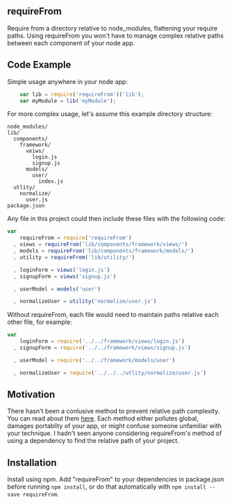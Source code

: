## requireFrom

Require from a directory relative to node_modules, flattening your require paths. Using requireFrom you won't have to manage complex relative paths between each component of your node app.

## Code Example

Simple usage anywhere in your node app:
````js
    var lib = require('requireFrom')('lib');
    var myModule = lib('myModule');
````

For more complex usage, let's assume this example directory structure:

    node_modules/
    lib/
      components/
        framework/
          veiws/
            login.js
            signup.js
          models/
            user/
              index.js
      utlity/
        normalize/
          user.js
    package.json

Any file in this project could then include these files with the following code:
````js
var
    requireFrom = require('requireFrom')
  , views = requireFrom('lib/components/framework/views/')
  , models = requireFrom('lib/components/framework/models/')
  , utility = requireFrom('lib/utility/')

  , loginForm = views('login.js')
  , signupForm = views('signup.js')

  , userModel = models('user')

  , normalizeUser = utility('normalize/user.js')
````

Without requireFrom, each file would need to maintain paths relative each other file, for example:
````js
var
    loginForm = require('../../framework/views/login.js')
  , signupForm = require('../../framework/views/signup.js')

  , userModel = require('../../framework/models/user')

  , normalizeUser = require('../../../utlity/normalize/user.js')
````



## Motivation

There hasn't been a conlusive method to prevent relative path complexity. You can read about them [here](https://gist.github.com/branneman/8048520). Each method either pollutes global, damages portablity of your app, or might confuse someone unfamiliar with your technique. I hadn't seen anyone considering requireFrom's method of using a dependency to find the relative path of your project.

## Installation

Install using npm. Add "requireFrom" to your dependencies in package.json before running `npm install`, or do that automatically with `npm install --save requireFrom`.